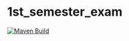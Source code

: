 # 1st_semester_exam

[![Maven Build](https://github.com/MBarth98-EASV/MyTunes/actions/workflows/maven.yml/badge.svg?branch=main)](https://github.com/MBarth98-EASV/MyTunes/actions/workflows/maven.yml)
